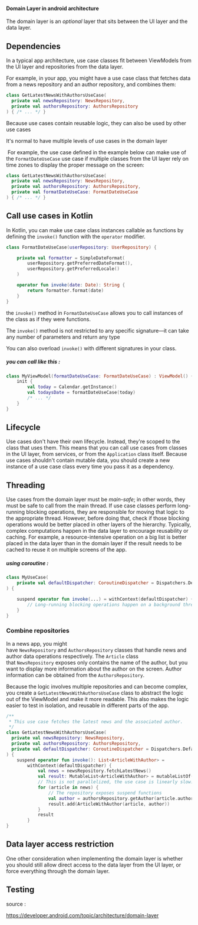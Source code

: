 #### Domain Layer in android architecture

The domain layer is an *optional* layer that sits between the UI layer and the data layer.

## Dependencies

In a typical app architecture, use case classes fit between ViewModels from the UI layer and repositories from the data layer.

For example, in your app, you might have a use case class that fetches data from a news repository and an author repository, and combines them:

```kt
class GetLatestNewsWithAuthorsUseCase(
  private val newsRepository: NewsRepository,
  private val authorsRepository: AuthorsRepository
) { /* ... */ }
```

Because use cases contain reusable logic, they can also be used by other use cases

It's normal to have multiple levels of use cases in the domain layer

 For example, the use case defined in the example below can make use of the `FormatDateUseCase` use case if multiple classes from the UI layer rely on time zones to display the proper message on the screen:

```kt
class GetLatestNewsWithAuthorsUseCase(
  private val newsRepository: NewsRepository,
  private val authorsRepository: AuthorsRepository,
  private val formatDateUseCase: FormatDateUseCase
) { /* ... */ }
```

## Call use cases in Kotlin

In Kotlin, you can make use case class instances callable as functions by defining the `invoke()` function with the `operator` modifier.

```kt
class FormatDateUseCase(userRepository: UserRepository) {

    private val formatter = SimpleDateFormat(
        userRepository.getPreferredDateFormat(),
        userRepository.getPreferredLocale()
    )

    operator fun invoke(date: Date): String {
        return formatter.format(date)
    }
}
```

the `invoke()` method in `FormatDateUseCase` allows you to call instances of the class as if they were functions.

The `invoke()` method is not restricted to any specific signature—it can take any number of parameters and return any type

You can also overload `invoke()` with different signatures in your class.

##### you can call like this :

```kt
class MyViewModel(formatDateUseCase: FormatDateUseCase) : ViewModel() {
    init {
        val today = Calendar.getInstance()
        val todaysDate = formatDateUseCase(today)
        /* ... */
    }
}
```

## Lifecycle

Use cases don't have their own lifecycle. Instead, they're scoped to the class that uses them. This means that you can call use cases from classes in the UI layer, from services, or from the `Application` class itself. Because use cases shouldn't contain mutable data, you should create a new instance of a use case class every time you pass it as a dependency.

## Threading

Use cases from the domain layer must be *main-safe*; in other words, they must be safe to call from the main thread. If use case classes perform long-running blocking operations, they are responsible for moving that logic to the appropriate thread. However, before doing that, check if those blocking operations would be better placed in other layers of the hierarchy. Typically, complex computations happen in the data layer to encourage reusability or caching. For example, a resource-intensive operation on a big list is better placed in the data layer than in the domain layer if the result needs to be cached to reuse it on multiple screens of the app.

##### using coroutine :

```kt
class MyUseCase(
    private val defaultDispatcher: CoroutineDispatcher = Dispatchers.Default
) {

    suspend operator fun invoke(...) = withContext(defaultDispatcher) {
        // Long-running blocking operations happen on a background thread.
    }
}
```

### Combine repositories

In a news app, you might have `NewsRepository` and `AuthorsRepository` classes that handle news and author data operations respectively. The `Article` class that `NewsRepository` exposes only contains the name of the author, but you want to display more information about the author on the screen. Author information can be obtained from the `AuthorsRepository`.

Because the logic involves multiple repositories and can become complex, you create a `GetLatestNewsWithAuthorsUseCase` class to abstract the logic out of the ViewModel and make it more readable. This also makes the logic easier to test in isolation, and reusable in different parts of the app.

```kt
/**
 * This use case fetches the latest news and the associated author.
 */
class GetLatestNewsWithAuthorsUseCase(
  private val newsRepository: NewsRepository,
  private val authorsRepository: AuthorsRepository,
  private val defaultDispatcher: CoroutineDispatcher = Dispatchers.Default
) {
    suspend operator fun invoke(): List<ArticleWithAuthor> =
        withContext(defaultDispatcher) {
            val news = newsRepository.fetchLatestNews()
            val result: MutableList<ArticleWithAuthor> = mutableListOf()
            // This is not parallelized, the use case is linearly slow.
            for (article in news) {
                // The repository exposes suspend functions
                val author = authorsRepository.getAuthor(article.authorId)
                result.add(ArticleWithAuthor(article, author))
            }
            result
        }
}
```



## Data layer access restriction

One other consideration when implementing the domain layer is whether you should still allow direct access to the data layer from the UI layer, or force everything through the domain layer.

## Testing



source :

https://developer.android.com/topic/architecture/domain-layer
